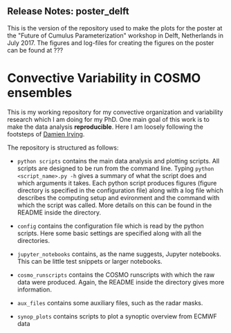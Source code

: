 ## Release Notes: poster_delft
This is the version of the repository used to make the plots for the poster at the "Future of Cumulus Parameterization" workshop in Delft, Netherlands in July 2017. The figures and log-files for creating the figures on the poster can be found at ???

# Convective Variability in COSMO ensembles

This is my working repository for my convective organization and variability research which I am doing for my PhD. One main goal of this work is to make the data analysis **reproducible**. Here I am loosely following the footsteps of [Damien Irving](https://github.com/DamienIrving).

The repository is structured as follows:

- `python scripts` contains the main data analysis and plotting scripts. All scripts are designed to be run from the command line. Typing `python <script_name>.py -h` gives a summary of what the script does and which arguments it takes. Each python script produces figures (figure directory is specified in the configuration file) along with a log file which describes the computing setup and evironment and the command with which the script was called. More details on this can be found in the README inside the directory.

- `config` contains the configuration file which is read by the python scripts. Here some basic settings are specified along with all the directories.

- `jupyter_notebooks` contains, as the name suggests, Jupyter notebooks. This can be little test snippets or larger notebooks.

- `cosmo_runscripts` contains the COSMO runscripts with which the raw data were produced. Again, the README inside the directory gives more information.

- `aux_files` contains some auxiliary files, such as the radar masks.

- `synop_plots` contains scripts to plot a synoptic overview from ECMWF data


